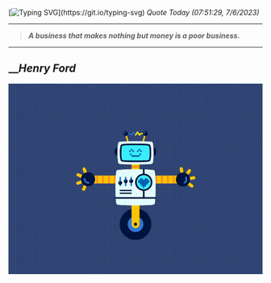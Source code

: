 [![Typing SVG](https://readme-typing-svg.herokuapp.com?font=Press+Start+2P&color=C2F784&size=35&width=900&height=100&lines=Hello+World%2C+I'm+Hung+!)](https://git.io/typing-svg) 
_Quote Today (07:51:29, 7/6/2023)_
___
>**_A business that makes nothing but money is a poor business._**
___

## __**_Henry Ford_**

![RobotDance](src/assets/images/robot-dancing-dribble.gif?style=center)
